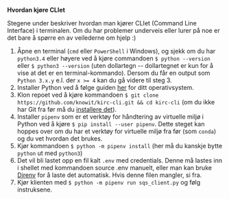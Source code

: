 **Hvordan kjøre CLIet**

Stegene under beskriver hvordan man kjører CLIet (Command Line Interface) i terminalen. Om du har problemer underveis eller lurer på noe er det bare å spørre en av veilederne om hjelp :) 

1. Åpne en terminal (`cmd` eller `PowerShell` i Windows), og sjekk om du har `python3.4` eller høyere ved å kjøre commandoen `$ python --version` eller `$ python3 --version` (uten dollartegn -- dollartegnet er kun for å vise at det er en terminal-kommando). Dersom du får en output som `Python 3.x.y` e.l. der `x >= 4` kan du gå videre til steg 3. 
2. Installer Python ved å følge guiden [her](https://docs.python-guide.org/starting/installation/) for ditt operativsystem. 
3. Klon repoet ved å kjøre kommandoen `$ git clone https://github.com/knowit/kirc-cli.git && cd kirc-cli` (om du ikke har Git fra før må du [installere det](https://git-scm.com/book/en/v2/Getting-Started-Installing-Git)).
4. Installer `pipenv` som er et verktøy for håndtering av virtuelle miljø i Python ved å kjøre `$ pip install --user pipenv`. Dette steget kan hoppes over om du har et verktøy for virtuelle miljø fra før (som `conda`) og du vet hvordan det brukes. 
5. Kjør kommandoen `$ python -m pipenv install` (her må du kanskje bytte `python` ut med `python3`)
6. Det vil bli lastet opp en fil kalt `.env`  med credentials. Denne må lastes inn i shellet med kommandoen source .env  manuelt, eller man kan bruke [Direnv](https://direnv.net) for å laste det automatisk. Hvis denne filen mangler, si fra.
7. Kjør klienten med `$ python -m pipenv run sqs_client.py` og følg instruksene. 